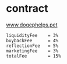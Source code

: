 # contract
www.dogephelps.pet

    liquidityFee    = 3%
    buybackFee      = 4%
    reflectionFee   = 5%
    marketingFee    = 3%
    totalFee        = 15%
